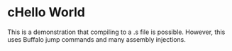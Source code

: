 # cHello World
This is a demonstration that compiling to a .s file is possible.
However, this uses Buffalo jump commands and many assembly injections.
